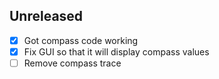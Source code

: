 
Unreleased
----------

- [x] Got compass code working
- [x] Fix GUI so that it will display compass values
- [ ] Remove compass trace
